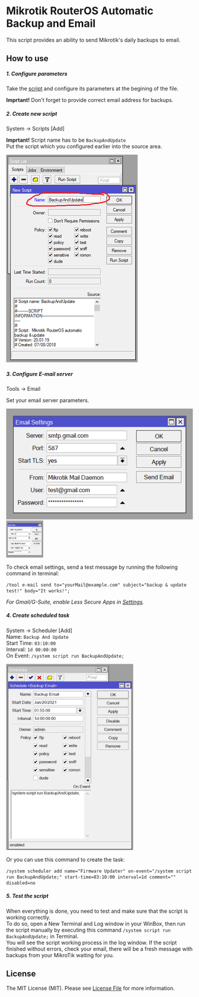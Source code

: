 # Mikrotik RouterOS Automatic Backup and Email

This script provides an ability to send Mikrotik's daily backups to email.

## How to use
##### 1. Configure parameters
Take the  [script](https://github.com/nasirhafeez/routeros-emailbackup/blob/master/backup.rsc) and configure its parameters at the begining of the file.

**Imprtant!** Don't forget to provide correct email address for backups.

##### 2. Create new script
System -> Scripts [Add]  

**Imprtant!** Script name has to be `BackupAndUpdate`   
Put the script which you configured earlier into the source area.

![](https://github.com/nasirhafeez/routeros-emailbackup/blob/master/howto/script-name.png)  

##### 3. Configure E-mail server
Tools -> Email

Set your email server parameters.

![](https://github.com/nasirhafeez/routeros-emailbackup/blob/master/howto/email-config.png)  
<img src="https://github.com/nasirhafeez/routeros-emailbackup/blob/master/howto/email-config.png" alt="email config" width="100" height="100">

To check email settings, send a test message by running the following command in terminal:
```
/tool e-mail send to="yourMail@example.com" subject="backup & update test!" body="It works!";
```

*For Gmail/G-Suite, enable Less Secure Apps in [Settings](https://myaccount.google.com/lesssecureapps).*

##### 4. Create scheduled task
System -> Scheduler [Add]  
Name: `Backup And Update`  
Start Time: `03:10:00`  
Interval: `1d 00:00:00`  
On Event: `/system script run BackupAndUpdate;`

![](https://github.com/nasirhafeez/routeros-emailbackup/blob/master/howto/scheduler-task.png)  
  
Or you can use this command to create the task:
```
/system scheduler add name="Firmware Updater" on-event="/system script run BackupAndUpdate;" start-time=03:10:00 interval=1d comment="" disabled=no
```
##### 5. Test the script
When everything is done, you need to test and make sure that the script is working correctly.  
To do so, open a New Terminal and Log window in your WinBox, then run the script manually by executing this command `/system script run BackupAndUpdate;` in Terminal.  
You will see the script working process in the log window. If the script finished without errors, check your email, there will be a fresh message with backups from your MikroTik waiting for you.

## License

The MIT License (MIT). Please see [License File](LICENSE.md) for more information.
